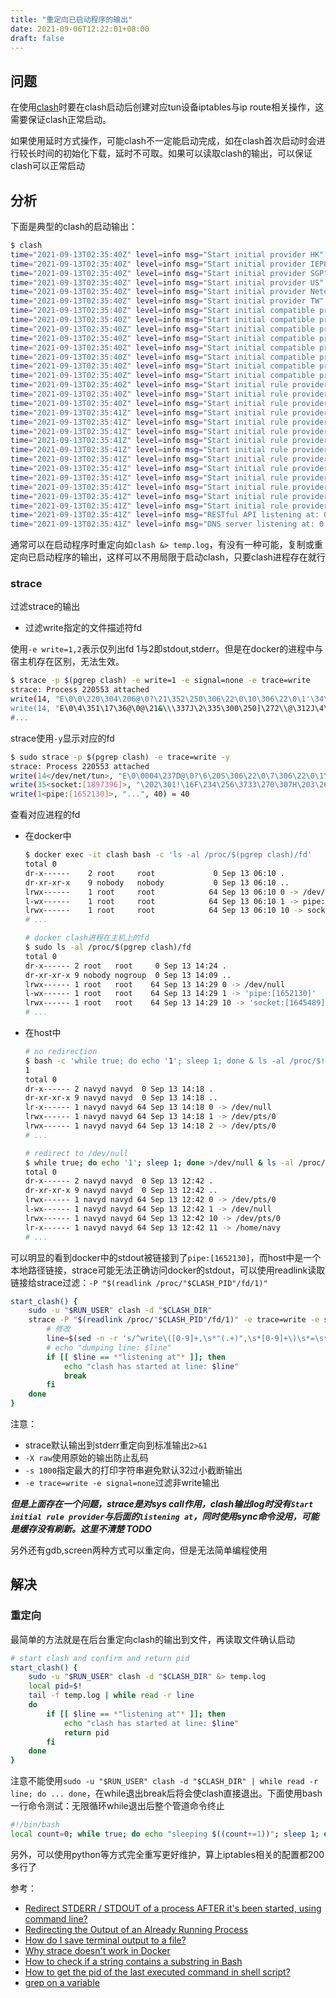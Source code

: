 ```yaml
---
title: "重定向已启动程序的输出"
date: 2021-09-06T12:22:01+08:00
draft: false
---
```


## 问题

在使用[clash](https://github.com/Dreamacro/clash)时要在clash启动后创建对应tun设备iptables与ip route相关操作，这需要保证clash正常启动。

如果使用延时方式操作，可能clash不一定能启动完成，如在clash首次启动时会进行较长时间的初始化下载，延时不可取。如果可以读取clash的输出，可以保证clash可以正常启动
<!--more-->
## 分析

下面是典型的clash的启动输出：

```sh
$ clash
time="2021-09-13T02:35:40Z" level=info msg="Start initial provider HK"
time="2021-09-13T02:35:40Z" level=info msg="Start initial provider IEPL"
time="2021-09-13T02:35:40Z" level=info msg="Start initial provider SGP"
time="2021-09-13T02:35:40Z" level=info msg="Start initial provider US"
time="2021-09-13T02:35:40Z" level=info msg="Start initial provider NeteaseMusic"
time="2021-09-13T02:35:40Z" level=info msg="Start initial provider TW"
time="2021-09-13T02:35:40Z" level=info msg="Start initial compatible provider GoogleCN"
time="2021-09-13T02:35:40Z" level=info msg="Start initial compatible provider Proxy"
time="2021-09-13T02:35:40Z" level=info msg="Start initial compatible provider Epic"
time="2021-09-13T02:35:40Z" level=info msg="Start initial compatible provider Apple"
time="2021-09-13T02:35:40Z" level=info msg="Start initial compatible provider SSH22"
time="2021-09-13T02:35:40Z" level=info msg="Start initial compatible provider Icloud"
time="2021-09-13T02:35:40Z" level=info msg="Start initial compatible provider Final-Match"
time="2021-09-13T02:35:40Z" level=info msg="Start initial compatible provider Telegram"
time="2021-09-13T02:35:40Z" level=info msg="Start initial rule provider direct"
time="2021-09-13T02:35:40Z" level=info msg="Start initial rule provider telegramcidr"
time="2021-09-13T02:35:40Z" level=info msg="Start initial rule provider reject"
time="2021-09-13T02:35:41Z" level=info msg="Start initial rule provider gfw"
time="2021-09-13T02:35:41Z" level=info msg="Start initial rule provider tld-not-cn"
time="2021-09-13T02:35:41Z" level=info msg="Start initial rule provider cncidr"
time="2021-09-13T02:35:41Z" level=info msg="Start initial rule provider proxy"
time="2021-09-13T02:35:41Z" level=info msg="Start initial rule provider lancidr"
time="2021-09-13T02:35:41Z" level=info msg="Start initial rule provider icloud"
time="2021-09-13T02:35:41Z" level=info msg="Start initial rule provider netease-music"
time="2021-09-13T02:35:41Z" level=info msg="Start initial rule provider greatfire"
time="2021-09-13T02:35:41Z" level=info msg="Start initial rule provider apple"
time="2021-09-13T02:35:41Z" level=info msg="Start initial rule provider private"
time="2021-09-13T02:35:41Z" level=info msg="Start initial rule provider google"
time="2021-09-13T02:35:41Z" level=info msg="RESTful API listening at: 0.0.0.0:9090"
time="2021-09-13T02:35:41Z" level=info msg="DNS server listening at: 0.0.0.0:5353"
```

通常可以在启动程序时重定向如`clash &> temp.log`，有没有一种可能，复制或重定向已启动程序的输出，这样可以不用局限于启动clash，只要clash进程存在就行

### strace

过滤strace的输出

- 过滤write指定的文件描述符fd

使用`-e write=1,2`表示仅列出fd 1与2即stdout,stderr。但是在docker的进程中与宿主机存在区别，无法生效。

```bash
$ strace -p $(pgrep clash) -e write=1 -e signal=none -e trace=write
strace: Process 220553 attached
write(14, "E\0\0\220\304\206@\0?\21\352\250\306\22\0\10\306\22\0\1'\34\36a\0|\204\334\0\1\0`"..., 144) = 144
write(14, "E\0\4\351\17\36@\0@\21&\\\337J\2\335\300\250]\272\\@\312J\4\325\302m\27\376\375\0"..., 1257) = 1257
#...
```

strace使用`-y`显示对应的fd

```bash
$ sudo strace -p $(pgrep clash) -e trace=write -y
strace: Process 220553 attached
write(14</dev/net/tun>, "E\0\0004\237D@\0?\6\20S\306\22\0\7\306\22\0\1\221 \36a>[\376\316\234k\271\274"..., 52) = 52
write(35<socket:[1897396]>, "\202\301!\16F\234\256\3733\270\307H\203\265!\223H\344_#\337)d\223\310~]%m\362\250\202"..., 71) = 71
write(1<pipe:[1652130]>, "...", 40) = 40
```

查看对应进程的fd

- 在docker中

    ```bash
    $ docker exec -it clash bash -c 'ls -al /proc/$(pgrep clash)/fd'
    total 0
    dr-x------    2 root     root             0 Sep 13 06:10 .
    dr-xr-xr-x    9 nobody   nobody           0 Sep 13 06:10 ..
    lrwx------    1 root     root            64 Sep 13 06:10 0 -> /dev/null
    l-wx------    1 root     root            64 Sep 13 06:10 1 -> pipe:[1652130]
    lrwx------    1 root     root            64 Sep 13 06:10 10 -> socket:[1645489]
    # ...

    # docker clash进程在主机上的fd
    $ sudo ls -al /proc/$(pgrep clash)/fd
    total 0
    dr-x------ 2 root   root     0 Sep 13 14:24 .
    dr-xr-xr-x 9 nobody nogroup  0 Sep 13 14:09 ..
    lrwx------ 1 root   root    64 Sep 13 14:29 0 -> /dev/null
    l-wx------ 1 root   root    64 Sep 13 14:29 1 -> 'pipe:[1652130]'
    lrwx------ 1 root   root    64 Sep 13 14:29 10 -> 'socket:[1645489]'
    # ...
    ```

- 在host中

    ```bash
    # no redirection
    $ bash -c 'while true; do echo '1'; sleep 1; done & ls -al /proc/$!/fd && kill -9 $!'
    1
    total 0
    dr-x------ 2 navyd navyd  0 Sep 13 14:18 .
    dr-xr-xr-x 9 navyd navyd  0 Sep 13 14:18 ..
    lr-x------ 1 navyd navyd 64 Sep 13 14:18 0 -> /dev/null
    lrwx------ 1 navyd navyd 64 Sep 13 14:18 1 -> /dev/pts/0
    lrwx------ 1 navyd navyd 64 Sep 13 14:18 2 -> /dev/pts/0
    # ...

    # redirect to /dev/null
    $ while true; do echo '1'; sleep 1; done >/dev/null & ls -al /proc/$!/fd && kill -9 $!
    total 0
    dr-x------ 2 navyd navyd  0 Sep 13 12:42 .
    dr-xr-xr-x 9 navyd navyd  0 Sep 13 12:42 ..
    lrwx------ 1 navyd navyd 64 Sep 13 12:42 0 -> /dev/pts/0
    l-wx------ 1 navyd navyd 64 Sep 13 12:42 1 -> /dev/null
    lrwx------ 1 navyd navyd 64 Sep 13 12:42 10 -> /dev/pts/0
    lr-x------ 1 navyd navyd 64 Sep 13 12:42 11 -> /home/navy
    # ...
    ```

可以明显的看到docker中的stdout被链接到了`pipe:[1652130]`，而host中是一个本地路径链接，strace可能无法正确访问docker的stdout，可以使用readlink读取链接给strace过滤：`-P "$(readlink /proc/"$CLASH_PID"/fd/1)"`

```bash
start_clash() {
    sudo -u "$RUN_USER" clash -d "$CLASH_DIR"
    strace -P "$(readlink /proc/"$CLASH_PID"/fd/1)" -e trace=write -e signal=none -s 1000 -X raw -p "$CLASH_PID" 2>&1 | while read -r line; do
        # 修改
        line=$(sed -n -r 's/^write\([0-9]+,\s*"(.+)",\s*[0-9]+\)\s*=\s*[[:digit:]]+$/\1/p' <<< "$line")
        # echo "dumping line: $line"
        if [[ $line == *"listening at"* ]]; then
            echo "clash has started at line: $line"
            break
        fi
    done
}
```

注意：

- strace默认输出到stderr重定向到标准输出`2>&1`
- `-X raw`使用原始的输出防止乱码
- `-s 1000`指定最大的打印字符串避免默认32过小截断输出
- `-e trace=write -e signal=none`过滤非write输出

***但是上面存在一个问题，strace是对sys call作用，clash输出log时没有`Start initial rule provider`与后面的`listening at`，同时使用sync命令没用，可能是缓存没有刷新。这里不清楚 TODO***

<!-- TODO -->

另外还有gdb,screen两种方式可以重定向，但是无法简单编程使用

## 解决

### 重定向

最简单的方法就是在后台重定向clash的输出到文件，再读取文件确认启动

```bash
# start clash and confirm and return pid
start_clash() {
    sudo -u "$RUN_USER" clash -d "$CLASH_DIR" &> temp.log
    local pid=$!
    tail -f temp.log | while read -r line
    do
        if [[ $line == *"listening at"* ]]; then
            echo "clash has started at line: $line"
            return pid
        fi
    done
}
```

注意不能使用`sudo -u "$RUN_USER" clash -d "$CLASH_DIR" | while read -r line; do ... done`，在while退出break后将会使clash直接退出。下面使用bash一行命令测试：无限循环while退出后整个管道命令终止

```bash
#!/bin/bash
local count=0; while true; do echo "sleeping $((count+=1))"; sleep 1; done | while read line; do echo "read $line"; if [[ $line == *"9"* ]]; then echo "end $line"; break; fi; done
```

另外，可以使用python等方式完全重写更好维护，算上iptables相关的配置都200多行了

参考：

- [Redirect STDERR / STDOUT of a process AFTER it's been started, using command line?](https://stackoverflow.com/questions/593724/redirect-stderr-stdout-of-a-process-after-its-been-started-using-command-lin)
- [Redirecting the Output of an Already Running Process](https://www.baeldung.com/linux/redirect-output-of-running-process)
- [How do I save terminal output to a file?](https://askubuntu.com/a/731237)
- [Why strace doesn't work in Docker](https://jvns.ca/blog/2020/04/29/why-strace-doesnt-work-in-docker/)
- [How to check if a string contains a substring in Bash](https://stackoverflow.com/a/229606/8566831)
- [How to get the pid of the last executed command in shell script?](https://unix.stackexchange.com/questions/30370/how-to-get-the-pid-of-the-last-executed-command-in-shell-script)
- [grep on a variable](https://unix.stackexchange.com/a/163814)
